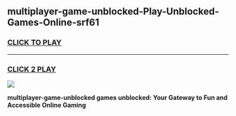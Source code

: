 
## multiplayer-game-unblocked-Play-Unblocked-Games-Online-srf61
<h3>
<a href="https://premium76.site?title=multiplayer-game-unblocked&ref=24A">CLICK TO PLAY</a></h3>
<hr>

<h3>
<a href="https://premium76.site?title=multiplayer-game-unblocked&ref=24A">CLICK 2 PLAY</a>
  
</h3>

<a href="https://premium76.site?title=multiplayer-game-unblocked&ref=24A"><img src="https://clearcache.store/games.png"></a>


**multiplayer-game-unblocked games unblocked: Your Gateway to Fun and Accessible Online Gaming**
